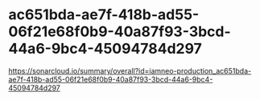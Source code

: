 # ac651bda-ae7f-418b-ad55-06f21e68f0b9-40a87f93-3bcd-44a6-9bc4-45094784d297
https://sonarcloud.io/summary/overall?id=iamneo-production_ac651bda-ae7f-418b-ad55-06f21e68f0b9-40a87f93-3bcd-44a6-9bc4-45094784d297
